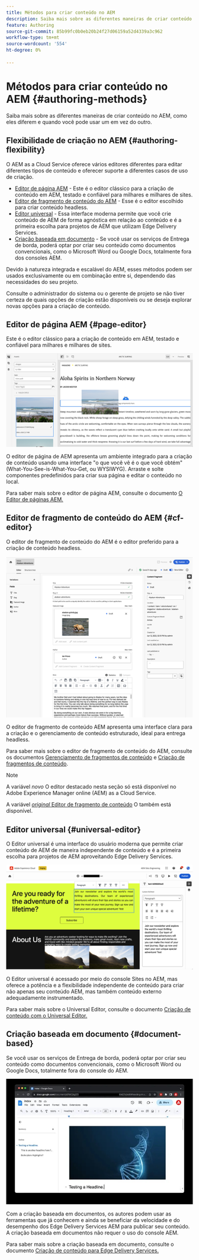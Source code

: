 ```yaml
---
title: Métodos para criar conteúdo no AEM
description: Saiba mais sobre as diferentes maneiras de criar conteúdo no AEM e como elas são diferentes.
feature: Authoring
source-git-commit: 85b99fc0b0eb20b24f27d06159a52d4339a3c962
workflow-type: tm+mt
source-wordcount: '554'
ht-degree: 0%

---
```



# Métodos para criar conteúdo no AEM {#authoring-methods}

Saiba mais sobre as diferentes maneiras de criar conteúdo no AEM, como eles diferem e quando você pode usar um em vez do outro.

## Flexibilidade de criação no AEM {#authoring-flexibility}

O AEM as a Cloud Service oferece vários editores diferentes para editar diferentes tipos de conteúdo e oferecer suporte a diferentes casos de uso de criação.

* [Editor de página AEM](#page-editor) - Este é o editor clássico para a criação de conteúdo em AEM, testado e confiável para milhares e milhares de sites.
* [Editor de fragmento de conteúdo do AEM](#cf-editor) - Esse é o editor escolhido para criar conteúdo headless.
* [Editor universal](#universal-editor) - Essa interface moderna permite que você crie conteúdo de AEM de forma agnóstica em relação ao conteúdo e é a primeira escolha para projetos de AEM que utilizam Edge Delivery Services.
* [Criação baseada em documento](#document-based) - Se você usar os serviços de Entrega de borda, poderá optar por criar seu conteúdo como documentos convencionais, como o Microsoft Word ou Google Docs, totalmente fora dos consoles AEM.

Devido à natureza integrada e escalável do AEM, esses métodos podem ser usados exclusivamente ou em combinação entre si, dependendo das necessidades do seu projeto.

Consulte o administrador do sistema ou o gerente de projeto se não tiver certeza de quais opções de criação estão disponíveis ou se deseja explorar novas opções para a criação de conteúdo.

## Editor de página AEM {#page-editor}

Este é o editor clássico para a criação de conteúdo em AEM, testado e confiável para milhares e milhares de sites.

![O editor de páginas AEM](assets/authoring-methods-page-editor.png)

O editor de página de AEM apresenta um ambiente integrado para a criação de conteúdo usando uma interface &quot;o que você vê é o que você obtém&quot; (What-You-See-is-What-You-Get, ou WYSIWYG). Arraste e solte componentes predefinidos para criar sua página e editar o conteúdo no local.

Para saber mais sobre o editor de página AEM, consulte o documento [O Editor de páginas AEM.](/help/sites-cloud/authoring/page-editor/introduction.md)

## Editor de fragmento de conteúdo do AEM {#cf-editor}

O editor de fragmento de conteúdo do AEM é o editor preferido para a criação de conteúdo headless.

![O editor de fragmento de conteúdo do AEM](assets/authoring-methods-cf-editor.png)

O editor de fragmento de conteúdo AEM apresenta uma interface clara para a criação e o gerenciamento de conteúdo estruturado, ideal para entrega headless.

Para saber mais sobre o editor de fragmento de conteúdo do AEM, consulte os documentos [Gerenciamento de fragmentos de conteúdo](/help/sites-cloud/administering/content-fragments/managing.md) e [Criação de fragmentos de conteúdo](/help/sites-cloud/administering/content-fragments/managing.md).

>[!NOTE]
>
>A variável *novo* O editor destacado nesta seção só está disponível no Adobe Experience Manager online (AEM) as a Cloud Service.
>
>A variável [*original* Editor de fragmento de conteúdo](/help/assets/content-fragments/content-fragments-variations.md) O também está disponível.

## Editor universal {#universal-editor}

O Editor universal é uma interface do usuário moderna que permite criar conteúdo de AEM de maneira independente de conteúdo e é a primeira escolha para projetos de AEM aproveitando Edge Delivery Services.

![O Editor universal](assets/authoring-methods-ue.png)

O Editor universal é acessado por meio do console Sites no AEM, mas oferece a potência e a flexibilidade independente de conteúdo para criar não apenas seu conteúdo AEM, mas também conteúdo externo adequadamente instrumentado.

Para saber mais sobre o Universal Editor, consulte o documento [Criação de conteúdo com o Universal Editor.](/help/implementing/universal-editor/authoring.md)

## Criação baseada em documento {#document-based}

Se você usar os serviços de Entrega de borda, poderá optar por criar seu conteúdo como documentos convencionais, como o Microsoft Word ou Google Docs, totalmente fora do console do AEM.

![Edição de conteúdo baseado em documento](assets/authoring-methods-document.jpg)

Com a criação baseada em documentos, os autores podem usar as ferramentas que já conhecem e ainda se beneficiar da velocidade e do desempenho dos Edge Delivery Services AEM para publicar seu conteúdo. A criação baseada em documentos não requer o uso do console AEM.

Para saber mais sobre a criação baseada em documento, consulte o documento [Criação de conteúdo para Edge Delivery Services.](/help/edge/authoring.md)
